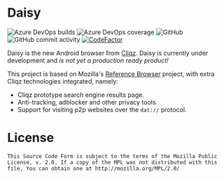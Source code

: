 #  Daisy

![Azure DevOps builds](https://img.shields.io/azure-devops/build/cliqz-ci/cliqz-daisy/19)
![Azure DevOps coverage](https://img.shields.io/azure-devops/coverage/cliqz-ci/cliqz-daisy/19)
![GitHub](https://img.shields.io/github/license/cliqz/daisy)
![GitHub commit activity](https://img.shields.io/github/commit-activity/y/cliqz/daisy)
[![CodeFactor](https://www.codefactor.io/repository/github/cliqz/daisy/badge/master)](https://www.codefactor.io/repository/github/cliqz/daisy/overview/master)

Daisy is the new Android browser from [Cliqz](https://cliqz.com/). Daisy is currently under development and _is not yet a production ready product!_

This project is based on Mozilla's [Reference Browser](https://github.com/mozilla-mobile/reference-browser/)
project, with extra Cliqz technologies integrated, namely:
 * Cliqz prototype search engine results page.
 * Anti-tracking, adblocker and other privacy tools.
 * Support for visiting p2p websites over the `dat://` protocol.

# License

    This Source Code Form is subject to the terms of the Mozilla Public
    License, v. 2.0. If a copy of the MPL was not distributed with this
    file, You can obtain one at http://mozilla.org/MPL/2.0/
